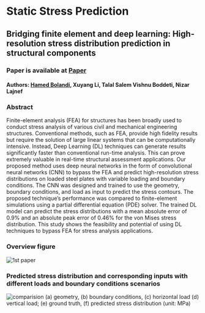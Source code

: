 # Static Stress Prediction 
## Bridging finite element and deep learning: High-resolution stress distribution prediction in structural components

### Paper is available at [Paper](https://link.springer.com/article/10.1007/s11709-022-0882-5)

#### Authors: [Hamed Bolandi](https://bolandih.github.io/), Xuyang Li, Talal Salem Vishnu Boddeti, Nizar Lajnef
### Abstract
Finite-element analysis (FEA) for structures has been broadly used to conduct stress analysis of various
civil and mechanical engineering structures. Conventional methods, such as FEA, provide high fidelity results but require
the solution of large linear systems that can be computationally intensive. Instead, Deep Learning (DL) techniques can
generate results significantly faster than conventional run-time analysis. This can prove extremely valuable in real-time
structural assessment applications. Our proposed method uses deep neural networks in the form of convolutional neural
networks (CNN) to bypass the FEA and predict high-resolution stress distributions on loaded steel plates with variable
loading and boundary conditions. The CNN was designed and trained to use the geometry, boundary conditions, and load
as input to predict the stress contours. The proposed technique’s performance was compared to finite-element simulations
using a partial differential equation (PDE) solver. The trained DL model can predict the stress distributions with a mean
absolute error of 0.9% and an absolute peak error of 0.46% for the von Mises stress distribution. This study shows the
feasibility and potential of using DL techniques to bypass FEA for stress analysis applications.

### Overview figure
![1st paper](https://github.com/bolandih/bolandih.github.io/blob/gh-pages/Images/Overview-1st%20paper.png)

### Predicted stress distribution and corresponding inputs with different loads and boundary conditions scenarios
![comparision](https://github.com/bolandih/bolandih.github.io/blob/gh-pages/Images/1st-paper-comparision.png)
(a) geometry, (b) boundary conditions, (c) horizontal load (d) vertical load; (e) ground truth, (f) predicted stress distribution
(unit: MPa)
